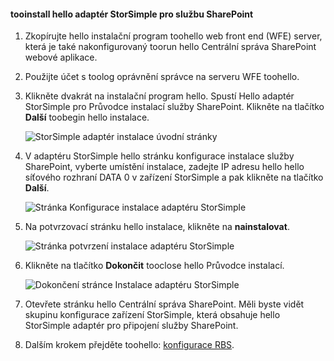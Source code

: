 <!--author=SharS last changed: 9/17/15-->

#### <a name="tooinstall-hello-storsimple-adapter-for-sharepoint"></a>tooinstall hello adaptér StorSimple pro službu SharePoint
1. Zkopírujte hello instalační program toohello web front end (WFE) server, která je také nakonfigurovaný toorun hello Centrální správa SharePoint webové aplikace. 
2. Použijte účet s toolog oprávnění správce na serveru WFE toohello.
3. Klikněte dvakrát na instalační program hello. Spustí Hello adaptér StorSimple pro Průvodce instalací služby SharePoint. Klikněte na tlačítko **Další** toobegin hello instalace.
   
    ![StorSimple adaptér instalace úvodní stránky](./media/storsimple-install-sharepoint-adapter/HCS_SSASP_Setup1-include.png)
4. V adaptéru StorSimple hello stránku konfigurace instalace služby SharePoint, vyberte umístění instalace, zadejte IP adresu hello hello síťového rozhraní DATA 0 v zařízení StorSimple a pak klikněte na tlačítko **Další**. 
   
    ![Stránka Konfigurace instalace adaptéru StorSimple](./media/storsimple-install-sharepoint-adapter/HCS_SSASP_Setup2-include.png) 
5. Na potvrzovací stránku hello instalace, klikněte na **nainstalovat**.
   
    ![Stránka potvrzení instalace adaptéru StorSimple](./media/storsimple-install-sharepoint-adapter/HCS_SSASP_Confirm_Setup-include.png) 
6. Klikněte na tlačítko **Dokončit** tooclose hello Průvodce instalací.
   
    ![Dokončení stránce Instalace adaptéru StorSimple](./media/storsimple-install-sharepoint-adapter/HCS_SSASP_Setup_finish-include.png) 
7. Otevřete stránku hello Centrální správa SharePoint. Měli byste vidět skupinu konfigurace zařízení StorSimple, která obsahuje hello StorSimple adaptér pro připojení služby SharePoint.
8. Dalším krokem přejděte toohello: [konfigurace RBS](#configure-rbs).

